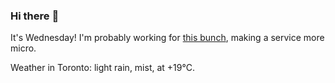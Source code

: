 ### Hi there :wave:

It's Wednesday! I'm probably working for [this bunch](https://github.com/kohofinancial), making a service more micro.

Weather in Toronto: light rain, mist, at +19°C.
